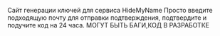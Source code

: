 Сайт генерации ключей для сервиса HideMyName
Просто введите подходящую почту для отправки подтверждения, подтвердите и подучите код на 24 часа.
МОГУТ БЫТЬ БАГИ,КОД В РАЗРАБОТКЕ
